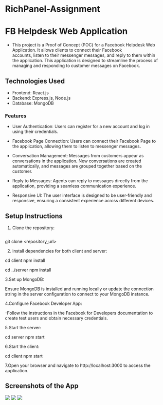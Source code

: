 # RichPanel-Assignment

# FB Helpdesk Web Application

- This project is a Proof of Concept (POC) for a Facebook Helpdesk Web Application. It allows clients to connect their Facebook       
  accounts, listen to their messenger messages, and reply to them within the application. This application is designed to streamline the 
  process of managing and responding to customer messages on Facebook.

## Technologies Used

- Frontend: React.js
- Backend: Express.js, Node.js
- Database: MongoDB

### Features

- User Authentication: Users can register for a new account and log in using their credentials.

- Facebook Page Connection: Users can connect their Facebook Page to the application, allowing them to listen to messenger messages.

- Conversation Management: Messages from customers appear as conversations in the application. New conversations are created 
  automatically, and messages are grouped together based on the customer.

- Reply to Messages: Agents can reply to messages directly from the application, providing a seamless communication experience.

- Responsive UI: The user interface is designed to be user-friendly and responsive, ensuring a consistent experience across different 
  devices.

## Setup Instructions

1. Clone the repository:

   ```bash
 git clone <repository_url>
 
 2. Install dependencies for both client and server:

  cd client
  npm install

  cd ../server
  npm install

3.Set up MongoDB:

Ensure MongoDB is installed and running locally or update the connection string in the server configuration to connect to your MongoDB instance.

4.Configure Facebook Developer App:

-Follow the instructions in the Facebook for Developers documentation to create test users and obtain necessary credentials.

5.Start the server:

cd server
npm start

6.Start the client:

cd client
npm start

7.Open your browser and navigate to http://localhost:3000 to access the application.

  
## Screenshots of the App
<img src="client/src/Assets/Screenshots/register.png" >
<img src="client/src/Assets/Screenshots/login.png" >
<img src="client/src/Assets/Screenshots/connectfb.png" >
